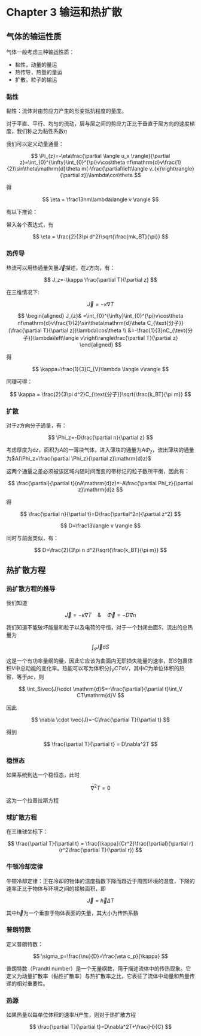 # Chapter 3 输运和热扩散


## 气体的输运性质

气体一般考虑三种输运性质：
+ 黏性，动量的量运
+ 热传导，热量的量运
+ 扩散，粒子的输运

### 黏性

黏性：流体对由剪应力产生的形变抵抗程度的量度。

对于平直、平行、均匀的流动，层与层之间的剪应力正比于垂直于层方向的速度梯度，我们称之为黏性系数$\eta$

我们可以定义动量通量：

$$
\Pi_{z}=-\eta\frac{\partial \langle u_x \rangle}{\partial z}=\int_{0}^{\infty}\int_{0}^{\pi}v\cos\theta nf\mathrm{d}v\frac{1}{2}\sin\theta\mathrm{d}\theta m(-\frac{\partial\left\langle v_{x}\right\rangle}{\partial z})\lambda\cos\theta
$$

得

$$
\eta = \frac13nm\lambda\langle v \rangle
$$

有以下推论：

带入各个表达式，有

$$
\eta = \frac{2}{3\pi d^2}\sqrt{\frac{mk_BT}{\pi}}
$$

### 热传导

热流可以用热通量矢量$\vec{J}$描述，在$z$方向，有：

$$
J_z=-\kappa \frac{\partial T}{\partial z}
$$

在三维情况下:

$$
\vec{J}=-\kappa \nabla T
$$

$$
\begin{aligned}
J_{z}& =\int_{0}^{\infty}\int_{0}^{\pi}v\cos\theta nf\mathrm{d}v\frac{1}{2}\sin\theta\mathrm{d}\theta C_{\text{分子}}(\frac{\partial T}{\partial z})\lambda\cos\theta  \\
&=-\frac{1}{3}nC_{\text{分子}}\lambda\left\langle v\right\rangle\frac{\partial T}{\partial z}
\end{aligned}
$$

得

$$
\kappa=\frac{1}{3}C_{V}\lambda \langle v\rangle
$$

同理可得：

$$
\kappa = \frac{2}{3\pi d^2}C_{\text{分子}}\sqrt{\frac{k_BT}{\pi m}}
$$

### 扩散

对于$z$方向分子通量，有：

$$
\Phi_z=-D\frac{\partial n}{\partial z}
$$

考虑厚度为d$z$，面积为$A$的一薄块气体，进入薄块的通量为$A\Phi_z$，流出薄块的通量为$A(\Phi_z+\frac{\partial \Phi_z}{\partial z}\mathrm{d}z)$

这两个通量之差必须被该区域内随时间而变的带标记的粒子数所平衡，因此有：

$$
\frac{\partial}{\partial t}(nA\mathrm{d}z)=-A\frac{\partial Phi_z}{\partial z}\mathrm{d}z
$$

得

$$
\frac{\partial n}{\partial t}=D\frac{\partial^2n}{\partial z^2}
$$

$$
D=\frac13\langle v \rangle
$$

同时与前面类似，有：

$$
D=\frac{2}{3\pi n d^2}\sqrt{\frac{k_BT}{\pi m}}
$$

## 热扩散方程

### 热扩散方程的推导

我们知道

$$
\vec{J}=-\kappa\nabla T\quad \&\quad \vec{\Phi}=-D\nabla n
$$

我们知道不能破坏能量和粒子以及电荷的守恒，对于一个封闭曲面$S$，流出的总热量为

$$
\int_s \vec{J}\mathrm{d}S
$$

这是一个有功率量纲的量，因此它应该为曲面内无职损失能量的速率，即$S$包裹体积$V$中总动能的变化率。热能可以写为体积分$\int_VCT\mathrm{d}V$，其中$C$为单位体积的热容，等于$\rho c$，则

$$
\int_S\vec{J}\cdot \mathrm{d}S=-\frac{\partial}{\partial t}\int_V CT\mathrm{d}V
$$

因此

$$
\nabla \cdot \vec{J}=-C\frac{\partial T}{\partial t}
$$

得到

$$
\frac{\partial T}{\partial t} = D\nabla^2T
$$

### 稳恒态

如果系统到达一个稳恒态，此时

$$
\nabla^2 T = 0
$$

这为一个拉普拉斯方程

### 球扩散方程

在三维球坐标下：

$$
\frac{\partial T}{\partial t} = \frac{\kappa}{Cr^2}\frac{\partial}{\partial r}(r^2\frac{\partial T}{\partial r})
$$

### 牛顿冷却定律

牛顿冷却定律：正在冷却的物体的温度指数下降而趋近于周围环境的温度，下降的速率正比于物体与环境之间的接触面积，即

$$
\vec{J}=\vec{h}\Delta{T}
$$

其中$\vec{h}$为一个垂直于物体表面的矢量，其大小为传热系数

### 普朗特数

定义普朗特数：

$$
\sigma_p=\frac{\nu}{D}=\frac{\eta c_p}{\kappa}
$$

普朗特数（Prandtl number）是一个无量纲数，用于描述流体中的传热现象。它定义为动量扩散率（黏性扩散率）与热扩散率之比，它表征了流体中动量和热量传递的相对重要性。

### 热源

如果热量以每单位体积的速率$H$产生，则对于热扩散方程

$$
\frac{\partial T}{\partial t}=D\nabla^2T+\frac{H}{C}
$$


